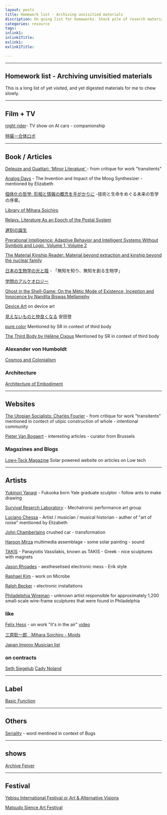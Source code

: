 ```yaml
---
layout: posts
title: Homework list - Archiving unvisitied materials
discription: On going list for homeworks. Stock pile of reserch materials mentioned in meetings. 
categories: resource
tags: 
inlink1: 
inlink1Title: 
exlink1: 
exlink1Title: 

---
```


---
## Homework list - Archiving unvisitied materials

This is a long list of yet visited, and yet digested materials for me to chew slowly. 


---
## Film + TV 

[night rider](https://www.imdb.com/title/tt1213404/)- TV show on AI cars - companionship

[特撮ー合体ロボ](https://tokuhero.info/pedia/?5a9dee12a3)



---
## Book / Articles

[Deleuze and Guattari: ‘Minor Literature’
](http://www.victoriaaddis.com/blog/gilles-deleuze-and-felix-guattari-minor-literature/) - from critique for work "transitents"

[Analog Days](https://www.goodreads.com/book/show/37535.Analog_Days) - The Invention and Impact of the Moog Synthesizer - mentioned by Elizabeth

[個体化の哲学: 形相と情報の概念を手がかりに](https://books.google.com/books/about/%E5%80%8B%E4%BD%93%E5%8C%96%E3%81%AE%E5%93%B2%E5%AD%A6.html?id=18BEuQEACAAJ) -技術と生命をめぐる未来の哲学の序章。

[Library of Mihara Soichiro](https://www.flickr.com/photos/26757052@N04/albums/72157668700719212/page2)


[Relays. Literature As an Epoch of the Postal System ](https://www.uni-weimar.de/en/media/chairs/media-studies/geschichte-und-theorie-der-kulturtechniken/publikationen/relays-literature-as-an-epoch-of-the-postal-system/)

[遅刻の誕生](https://www.kinokuniya.co.jp/f/dsg-01-9784883030835)


[Prerational Intelligence: Adaptive Behavior and Intelligent Systems Without Symbols and Logic, Volume 1, Volume 2](https://books.google.com/books/about/Prerational_Intelligence.html?id=Vh3Juhqd4bQC)

[The Material Kinship Reader: Material beyond extraction and kinship beyond the nuclear family](https://www.goodreads.com/book/show/63233522-the-material-kinship-reader)

[日本の生物学の光と陰](https://umdb.um.u-tokyo.ac.jp/DKankoub/Publish_db/1997Archaeology/04/40900.html) - 「無知を知り、無知を創る生物学」

[学問のアルケオロジー](https://umdb.um.u-tokyo.ac.jp/DKankoub/Publish_db/1997Archaeology/index.html)

[Ghost in the Shell-Game: On the Mètic Mode of Existence, Inception and Innocence by Nandita Biswas Mellamphy](https://thefunambulist.net/editorials/funambulist-papers-46-ghost-in-the-shell-game-on-the-metic-mode-of-existence-inception-and-innocence-by-nandita-biswas-mellamphy)

[Device Art](https://ars.electronica.art/aeblog/en/2014/08/12/device-art/) on device art

[見えないものと仲良くなる](https://www.akishobo.com/akichi/yasuda/v4) 安田登

[pure color](https://www.goodreads.com/book/show/57693639-pure-colour) Mentioned by SR in context of third body

[The Third Body by Hélène Cixous](https://www.goodreads.com/book/show/354962.The_Third_Body) Mentioned by SR in context of third body


### Alexander von Humboldt 

[Cosmos and Colonialism](https://searchworks.stanford.edu/view/9742082)

### Architecture

[Architecture of Embodiment](http://www.architecture-embodiment.org/)

---
## Websites

[The Utopian Socialists: Charles Fourier](http://www.historyguide.org/intellect/lecture21a.html) - from critique for work "transitents" mentioned in contect of utipic construction of whole - intentional community

[Pieter Van Bogaert](http://amarona.be/desk/) - interesting articles - curator from Brussels

### Magazines and Blogs

[Low<-Teck Magazine](https://solar.lowtechmagazine.com/) Solar powered website on articles on Low tech


---
## Artists

[Yukinori Yanagi](http://yanagistudio.net/profiel_eng.html) - Fukuoka born Yale graduate sculptor - follow ants to make drawing

[Survival Reserch Laboratory](https://www.srl.org/) - Mechatronic performance art group

[Luciano Chessa](https://www.lucianochessa.com/about/) - Artist / musician / musical historian - auther of "art of noise" mentioned by Elizabeth

[John Chamberlains](https://www.artsy.net/article/artsy-editorial-staying-power-john-chamberlains-crushed-car-sculptures) crushed car - transformation

[Haroon Mirza](https://www.artsy.net/artist/haroon-mirza) multimedia assemblage - some solar painting - sound 

[TAKIS](https://takisfoundation.org/biography/) - Panayiotis Vassilakis, known as TAKIS - Greek - nice sculptures with magnets

[Jason Rhoades](https://www.davidzwirner.com/artists/jason-rhoades) - aesthesetised electronic mess - Erik style

[Raphael Kim](https://raphael.kim/) - work on Microbe

[Ralph Becker](https://rlfbckr.io/) - electronic installations

[Philadelphia Wireman](https://adamsandollman.com/Philadelphia-Wireman) - unknown artist responsible for approximately 1,200 small-scale wire-frame sculptures that were found in Philadelphia



### like 
 
[Felix Hess](http://amarona.be/felix-hess-low-tech-highly-interactive/) - on work "it's in the air" [video](https://www.youtube.com/watch?v=N7x24hJxtUM&t=1725s)

[三原聡一郎　Mihara Soichiro - Moids](https://mhrs.pb.studio/)

[Japan Improv Musician list ](http://www.japanimprov.com/tyasunaga/profile.html)




### on contracts

[Seth Siegelub](https://www.moma.org/interactives/exhibitions/2013/siegelaub/)
[Cady Noland](https://www.artsy.net/article/artsy-editorial-do-artists-have-the-right-to-disown-their-work)



---
## Label

[Basic Function](https://basicfunction-releases.bandcamp.com/)


---
## Others

[Seriality](https://en.wikipedia.org/wiki/Seriality) - word mentined in context of Bugs

---
## shows

[Archive Feiver](https://www.icp.org/exhibitions/archive-fever-uses-of-the-document-in-contemporary-art)

---
## Festival

[Yebisu International Festival or Art & Alternative Visions](https://www.yebizo.com/en/) 

[Matsudo Sience Art Festival](https://science-art-matsudo.net/)





